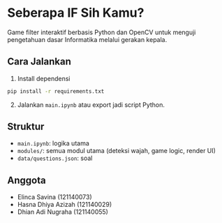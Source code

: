 # Seberapa IF Sih Kamu?
Game filter interaktif berbasis Python dan OpenCV untuk menguji pengetahuan dasar Informatika melalui gerakan kepala.

## Cara Jalankan
1. Install dependensi
```bash
pip install -r requirements.txt
```
2. Jalankan `main.ipynb` atau export jadi script Python.

## Struktur
- `main.ipynb`: logika utama
- `modules/`: semua modul utama (deteksi wajah, game logic, render UI)
- `data/questions.json`: soal

## Anggota
- Elinca Savina (121140073)
- Hasna Dhiya Azizah (121140029)
- Dhian Adi Nugraha (121140055)